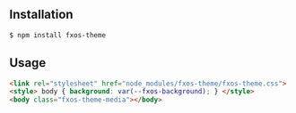 ## Installation

```bash
$ npm install fxos-theme
```

## Usage

```html
<link rel="stylesheet" href="node_modules/fxos-theme/fxos-theme.css">
<style> body { background: var(--fxos-background); } </style>
<body class="fxos-theme-media"></body>
```

